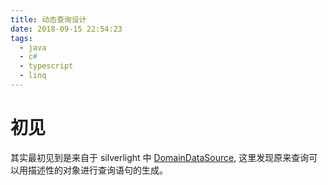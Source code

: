 ```yaml
---
title: 动态查询设计
date: 2018-09-15 22:54:23
tags:
  - java
  - c#
  - typescript
  - linq
---
```


# 初见

其实最初见到是来自于 silverlight 中 [DomainDataSource](https://blog.csdn.net/eric_k1m/article/details/9214221), 这里发现原来查询可以用描述性的对象进行查询语句的生成。
